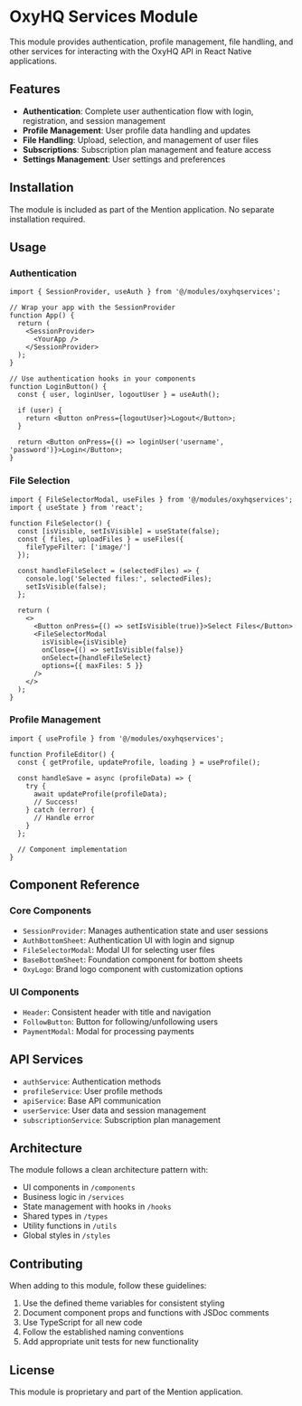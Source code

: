 # OxyHQ Services Module

This module provides authentication, profile management, file handling, and other services for interacting with the OxyHQ API in React Native applications.

## Features

- **Authentication**: Complete user authentication flow with login, registration, and session management
- **Profile Management**: User profile data handling and updates
- **File Handling**: Upload, selection, and management of user files
- **Subscriptions**: Subscription plan management and feature access
- **Settings Management**: User settings and preferences

## Installation

The module is included as part of the Mention application. No separate installation required.

## Usage

### Authentication

```tsx
import { SessionProvider, useAuth } from '@/modules/oxyhqservices';

// Wrap your app with the SessionProvider
function App() {
  return (
    <SessionProvider>
      <YourApp />
    </SessionProvider>
  );
}

// Use authentication hooks in your components
function LoginButton() {
  const { user, loginUser, logoutUser } = useAuth();
  
  if (user) {
    return <Button onPress={logoutUser}>Logout</Button>;
  }
  
  return <Button onPress={() => loginUser('username', 'password')}>Login</Button>;
}
```

### File Selection

```tsx
import { FileSelectorModal, useFiles } from '@/modules/oxyhqservices';
import { useState } from 'react';

function FileSelector() {
  const [isVisible, setIsVisible] = useState(false);
  const { files, uploadFiles } = useFiles({ 
    fileTypeFilter: ['image/'] 
  });
  
  const handleFileSelect = (selectedFiles) => {
    console.log('Selected files:', selectedFiles);
    setIsVisible(false);
  };
  
  return (
    <>
      <Button onPress={() => setIsVisible(true)}>Select Files</Button>
      <FileSelectorModal
        isVisible={isVisible}
        onClose={() => setIsVisible(false)}
        onSelect={handleFileSelect}
        options={{ maxFiles: 5 }}
      />
    </>
  );
}
```

### Profile Management

```tsx
import { useProfile } from '@/modules/oxyhqservices';

function ProfileEditor() {
  const { getProfile, updateProfile, loading } = useProfile();
  
  const handleSave = async (profileData) => {
    try {
      await updateProfile(profileData);
      // Success!
    } catch (error) {
      // Handle error
    }
  };
  
  // Component implementation
}
```

## Component Reference

### Core Components

- `SessionProvider`: Manages authentication state and user sessions
- `AuthBottomSheet`: Authentication UI with login and signup
- `FileSelectorModal`: Modal UI for selecting user files
- `BaseBottomSheet`: Foundation component for bottom sheets
- `OxyLogo`: Brand logo component with customization options

### UI Components

- `Header`: Consistent header with title and navigation
- `FollowButton`: Button for following/unfollowing users
- `PaymentModal`: Modal for processing payments

## API Services

- `authService`: Authentication methods
- `profileService`: User profile methods
- `apiService`: Base API communication
- `userService`: User data and session management
- `subscriptionService`: Subscription plan management

## Architecture

The module follows a clean architecture pattern with:

- UI components in `/components`
- Business logic in `/services`
- State management with hooks in `/hooks`
- Shared types in `/types`
- Utility functions in `/utils`
- Global styles in `/styles`

## Contributing

When adding to this module, follow these guidelines:

1. Use the defined theme variables for consistent styling
2. Document component props and functions with JSDoc comments
3. Use TypeScript for all new code
4. Follow the established naming conventions
5. Add appropriate unit tests for new functionality

## License

This module is proprietary and part of the Mention application.